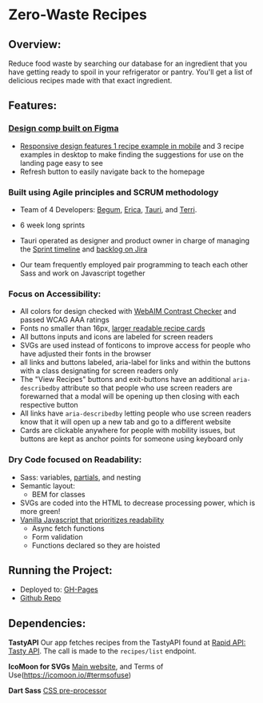# Zero-Waste Recipes

## Overview:
Reduce food waste by searching our database for an ingredient that you have getting ready to spoil in your refrigerator or pantry.  You'll get a list of delicious recipes made with that exact ingredient.

## Features:

### [Design comp built on Figma](https://www.figma.com/file/JLp3V0M7hHHeFnvGYglq5Y/recipe-app?type=design&node-id=0%3A1&mode=design&t=bgoSiYiUgFwDWgln-1)
- [Responsive design features 1 recipe example in mobile](docs/img/readme/one-example-mobile.png) and 3 recipe examples in desktop to make finding the suggestions for use on the landing page easy to see
- Refresh button to easily navigate back to the homepage
### Built using Agile principles and SCRUM methodology 
- Team of 4 Developers: [Begum](https://www.linkedin.com/in/begumvernondeveloper/), [Erica](https://www.linkedin.com/in/charwaeericachong/), [Tauri](https://www.linkedin.com/in/tauri-stclaire/), and [Terri](https://www.linkedin.com/in/terri-fricker/).
- 6 week long sprints
- Tauri operated as designer and product owner in charge of managing the [Sprint timeline](docs/img/readme/jira-timeline.png) and [backlog on Jira](docs/img/readme/jira-board.png)

- Our team frequently employed pair programming to teach each other Sass and work on Javascript together
### Focus on Accessibility:
- All colors for design checked with [WebAIM Contrast Checker](https://webaim.org/resources/contrastchecker/) and passed WCAG AAA ratings
- Fonts no smaller than 16px, [larger readable recipe cards](docs/img/readme/readable-recipe-cards.png)
- All buttons inputs and icons are labeled for screen readers
- SVGs are used instead of fonticons to improve access for people who have adjusted their fonts in the browser
- all links and buttons labeled, aria-label for links and within the buttons with a class designating for screen readers only
- The "View Recipes" buttons and exit-buttons have an additional `aria-describedby`
attribute so that people who use screen readers are forewarned that a modal will be opening up then closing with each respective button
- All links have `aria-describedby` letting people who use screen readers know that it will open up a new tab and go to a different website
- Cards are clickable anywhere for people with mobility issues, but buttons are kept as anchor points for someone using keyboard only
### Dry Code focused on Readability:
- Sass: variables, [partials](docs/img/readme/sass-partials.png), and nesting
- Semantic layout:
    - BEM for classes
- SVGs are coded into the HTML to decrease processing power, which is more green!
- [Vanilla Javascript that prioritizes readability](docs/img/readme/readable-js.png)
    - Async fetch functions
    - Form validation
    - Functions declared so they are hoisted

## Running the Project:
- Deployed to: [GH-Pages](https://chingu-voyages.github.io/v46-tier1-team-06/)
- [Github Repo](https://github.com/chingu-voyages/v46-tier1-team-06)

## Dependencies:

**TastyAPI**  Our app fetches recipes from the TastyAPI found at [Rapid API: Tasty API](https://rapidapi.com/apidojo/api/tasty).  The call is made to the `recipes/list` endpoint.

**IcoMoon for SVGs** [Main website](https://icomoon.io/), and Terms of Use(https://icomoon.io/#termsofuse)

**Dart Sass** [CSS pre-processor](https://sass-lang.com/)

